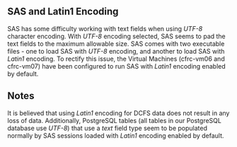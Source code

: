 ## SAS and Latin1 Encoding

SAS has some difficulty working with text fields when using *UTF-8*
character encoding. With *UTF-8* encoding selected, SAS seems to pad the
text fields to the maximum allowable size. SAS comes with two executable
files - one to load SAS with *UTF-8* encoding, and another to load SAS
with *Latin1* encoding. To rectify this issue, the Virtual Machines
(cfrc-vm06 and cfrc-vm07) have been configured to run SAS with *Latin1*
encoding enabled by default.

## Notes

It is believed that using *Latin1* encoding for DCFS data does not
result in any loss of data. Additionally, PostgreSQL tables (all tables
in our PostgreSQL database use *UTF-8*) that use a *text* field type
seem to be populated normally by SAS sessions loaded with *Latin1*
encoding enabled by default.
